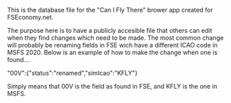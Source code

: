 This is the database file for the "Can I Fly There" brower app created for FSEconomy.net. 

The purpose here is to have a publicly accesible file that others can edit when they find changes which need to be made. The most common change will probably be
renaming fields in FSE wich have a different ICAO code in MSFS 2020. Below is an example of how to make the change when one is found....

"00V":{"status":"renamed","simIcao":"KFLY"}

Simply means that 00V is the field as found in FSE, and KFLY is the one in MSFS. 
